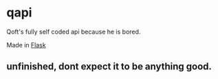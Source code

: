 # qapi
Qoft's fully self coded api because he is bored.

Made in [Flask](https://flask.palletsprojects.com/en/2.2.x/)

## unfinished, dont expect it to be anything good.
